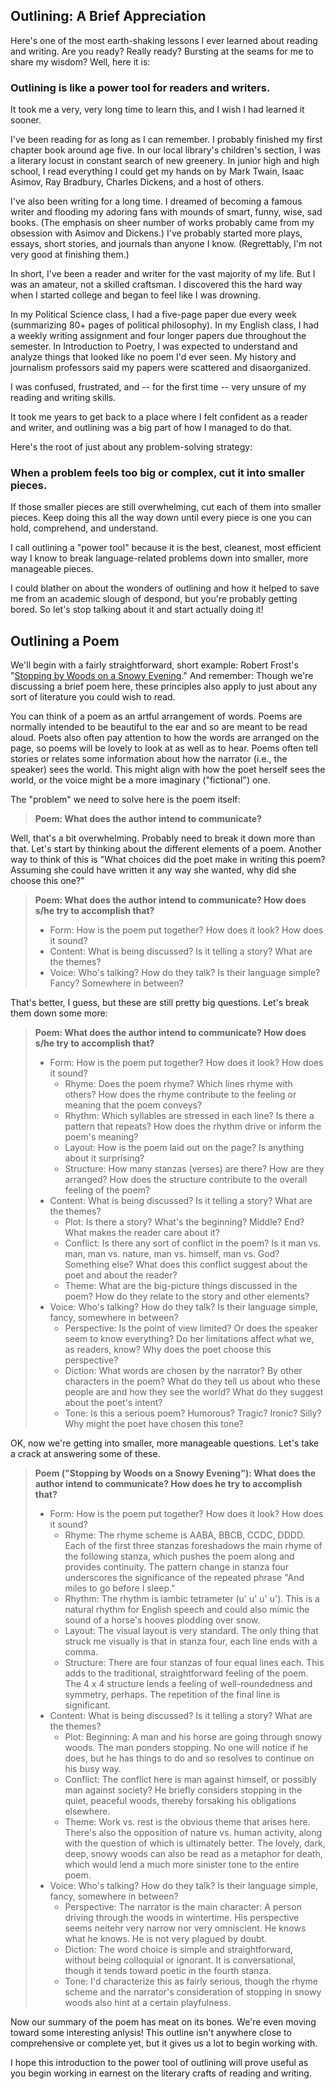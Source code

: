 Outlining: A Brief Appreciation
---
Here's one of the most earth-shaking lessons I ever learned about reading and writing. Are you ready? Really ready? Bursting at the seams for me to share my wisdom? Well, here it is:

### Outlining is like a power tool for readers and writers.

It took me a very, very long time to learn this, and I wish I had learned it sooner.

I've been reading for as long as I can remember. I probably finished my first chapter book around age five. In our local library's children's section, I was a literary locust in constant search of new greenery. In junior high and high school, I read everything I could get my hands on by Mark Twain, Isaac Asimov, Ray Bradbury, Charles Dickens, and a host of others.

I've also been writing for a long time. I dreamed of becoming a famous writer and flooding my adoring fans with mounds of smart, funny, wise, sad books. (The emphasis on sheer number of works probably came from my obsession with Asimov and Dickens.) I've probably started more plays, essays, short stories, and journals than anyone I know. (Regrettably, I'm not very good at finishing them.)

In short, I've been a reader and writer for the vast majority of my life. But I was an amateur, not a skilled craftsman. I discovered this the hard way when I started college and began to feel like I was drowning.

In my Political Science class, I had a five-page paper due every week (summarizing 80+ pages of political philosophy). In my English class, I had a weekly writing assignment and four longer papers due throughout the semester. In Introduction to Poetry, I was expected to understand and analyze things that looked like no poem I'd ever seen. My history and journalism professors said my papers were scattered and disaorganized.

I was confused, frustrated, and -- for the first time -- very unsure of my reading and writing skills.

It took me years to get back to a place where I felt confident as a reader and writer, and outlining was a big part of how I managed to do that. 

Here's the root of just about any problem-solving strategy:

### **When a problem feels too big or complex, cut it into smaller pieces.**

If those smaller pieces are still overwhelming, cut each of them into smaller pieces. Keep doing this all the way down until every piece is one you can hold, comprehend, and understand.

I call outlining a "power tool" because it is the best, cleanest, most efficient way I know to break language-related problems down into smaller, more manageable pieces.

I could blather on about the wonders of outlining and how it helped to save me from an academic slough of despond, but you're probably getting bored. So let's stop talking about it and start actually doing it!

Outlining a Poem
---
We'll begin with a fairly straightforward, short example: Robert Frost's "[Stopping by Woods on a Snowy Evening](https://www.poetryfoundation.org/poems/42891/stopping-by-woods-on-a-snowy-evening)." And remember: Though we're discussing a brief poem here, these principles also apply to just about any sort of literature you could wish to read.

You can think of a poem as an artful arrangement of words. Poems are normally intended to be beautiful to the ear and so are meant to be read aloud. Poets also often pay attention to how the words are arranged on the page, so poems will be lovely to look at as well as to hear. Poems often tell stories or relates some information about how the narrator (i.e., the speaker) sees the world. This might align with how the poet herself sees the world, or the voice might be a more imaginary ("fictional") one.

The "problem" we need to solve here is the poem itself:

> **Poem: What does the author intend to communicate?**

Well, that's a bit overwhelming. Probably need to break it down more than that. Let's start by thinking about the different elements of a poem. Another way to think of this is "What choices did the poet make in writing this poem? Assuming she could have written it any way she wanted, why did she choose this one?"

> **Poem: What does the author intend to communicate? How does s/he try to accomplish that?**
> * Form: How is the poem put together? How does it look? How does it sound?
> * Content: What is being discussed? Is it telling a story? What are the themes?
> * Voice: Who's talking? How do they talk? Is their language simple? Fancy? Somewhere in between?

That's better, I guess, but these are still pretty big questions. Let's break them down some more:

> **Poem: What does the author intend to communicate? How does s/he try to accomplish that?**
> * Form: How is the poem put together? How does it look? How does it sound?
>   - Rhyme: Does the poem rhyme? Which lines rhyme with others? How does the rhyme contribute to the feeling or meaning that the poem conveys?
>   - Rhythm: Which syllables are stressed in each line? Is there a pattern that repeats? How does the rhythm drive or inform the poem's meaning?
>   - Layout: How is the poem laid out on the page? Is anything about it surprising?
>   - Structure: How many stanzas (verses) are there? How are they arranged? How does the structure contribute to the overall feeling of the poem?
> * Content: What is being discussed? Is it telling a story? What are the themes?
>   - Plot: Is there a story? What's the beginning? Middle? End? What makes the reader care about it?
>   - Conflict: Is there any sort of conflict in the poem? Is it man vs. man, man vs. nature, man vs. himself, man vs. God? Something else? What does this conflict suggest about the poet and about the reader?
>   - Theme: What are the big-picture things discussed in the poem? How do they relate to the story and other elements?
> * Voice: Who's talking? How do they talk? Is their language simple, fancy, somewhere in between?
>   - Perspective: Is the point of view limited? Or does the speaker seem to know everything? Do her limitations affect what we, as readers, know? Why does the poet choose this perspective?
>   - Diction: What words are chosen by the narrator? By other characters in the poem? What do they tell us about who these people are and how they see the world? What do they suggest about the poet's intent?
>   - Tone: Is this a serious poem? Humorous? Tragic? Ironic? Silly? Why might the poet have chosen this tone?

OK, now we're getting into smaller, more manageable questions. Let's take a crack at answering some of these.

> **Poem ("Stopping by Woods on a Snowy Evening"): What does the author intend to communicate? How does he try to accomplish that?**
> * Form: How is the poem put together? How does it look? How does it sound?
>   - Rhyme: The rhyme scheme is AABA, BBCB, CCDC, DDDD. Each of the first three stanzas foreshadows the main rhyme of the following stanza, which pushes the poem along and provides continuity. The pattern change in stanza four underscores the significance of the repeated phrase "And miles to go before I sleep."
>   - Rhythm: The rhythm is iambic tetrameter (u' u' u' u'). This is a natural rhythm for English speech and could also mimic the sound of a horse's hooves plodding over snow.
>   - Layout: The visual layout is very standard. The only thing that struck me visually is that in stanza four, each line ends with a comma.
>   - Structure: There are four stanzas of four equal lines each. This adds to the traditional, straightforward feeling of the poem. The 4 x 4 structure lends a feeling of well-roundedness and symmetry, perhaps. The repetition of the final line is significant.
> * Content: What is being discussed? Is it telling a story? What are the themes?
>   - Plot: Beginning: A man and his horse are going through snowy woods. The man ponders stopping. No one will notice if he does, but he has things to do and so resolves to continue on his busy way.
>   - Conflict: The conflict here is man against himself, or possibly man against society? He briefly considers stopping in the quiet, peaceful woods, thereby forsaking his obligations elsewhere.
>   - Theme: Work vs. rest is the obvious theme that arises here. There's also the opposition of nature vs. human activity, along with the question of which is ultimately better. The lovely, dark, deep, snowy woods can also be read as a metaphor for death, which would lend a much more sinister tone to the entire poem.
> * Voice: Who's talking? How do they talk? Is their language simple, fancy, somewhere in between?
>   - Perspective: The narrator is the main character: A person driving through the woods in wintertime. His perspective seems neitehr very narrow nor very omniscient. He knows what he knows. He is not very plagued by doubt.
>   - Diction: The word choice is simple and straightforward, without being colloquial or ignorant. It is conversational, though it tends toward poetic in the fourth stanza. 
>   - Tone: I'd characterize this as fairly serious, though the rhyme scheme and the narrator's consideration of stopping in snowy woods also hint at a certain playfulness.

Now our summary of the poem has  meat on its bones. We're even moving toward some interesting anlysis! This outline isn't anywhere close to comprehensive or complete yet, but it gives us a lot to begin working with. 

I hope this introduction to the power tool of outlining will prove useful as you begin working in earnest on the literary crafts of reading and writing.
